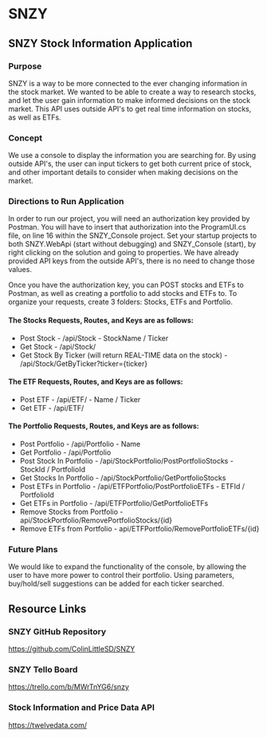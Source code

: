 # SNZY

## SNZY Stock Information Application
### Purpose
SNZY is a way to be more connected to the ever changing information in the stock market. We wanted to be able to create a way to research stocks, and let the user gain information to make informed decisions on the stock market. This API uses outside API's to get real time information on stocks, as well as ETFs.

### Concept
We use a console to display the information you are searching for. By using outside API's, the user can input tickers to get both current price of stock, and other important details to consider when making decisions on the market.

### Directions to Run Application
In order to run our project, you will need an authorization key provided by Postman. You will have to insert that authorization into the ProgramUI.cs file, on line 16 within the SNZY_Console project. Set your startup projects to both SNZY.WebApi (start without debugging) and SNZY_Console (start), by right clicking on the solution and going to properties. We have already provided API keys from the outside API's, there is no need to change those values.

Once you have the authorization key, you can POST stocks and ETFs to Postman, as well as creating a portfolio to add stocks and ETFs to. To organize your requests, create 3 folders: Stocks, ETFs and Portfolio.

#### The Stocks Requests, Routes, and Keys are as follows:
* Post Stock - /api/Stock - StockName / Ticker
* Get Stock - /api/Stock/
* Get Stock By Ticker (will return REAL-TIME data on the stock) - /api/Stock/GetByTicker?ticker={ticker}


#### The ETF Requests, Routes, and Keys are as follows:
* Post ETF - /api/ETF/ - Name / Ticker
* Get ETF - /api/ETF/


#### The Portfolio Requests, Routes, and Keys are as follows:
* Post Portfolio - /api/Portfolio - Name
* Get Portfolio - /api/Portfolio
* Post Stock In Portfolio - /api/StockPortfolio/PostPortfolioStocks - StockId / PortfolioId
* Get Stocks In Portfolio - /api/StockPortfolio/GetPortfolioStocks
* Post ETFs in Portfolio - /api/ETFPortfolio/PostPortfolioETFs - ETFId / PortfolioId
* Get ETFs in Portfolio - /api/ETFPortfolio/GetPortfolioETFs
* Remove Stocks from Portfolio - api/StockPortfolio/RemovePortfolioStocks/{id}
* Remove ETFs from Portfolio - api/ETFPortfolio/RemovePortfolioETFs/{id}

### Future Plans
We would like to expand the functionality of the console, by allowing the user to have more power to control their portfolio. Using parameters, buy/hold/sell suggestions can be added for each ticker searched.

## Resource Links
### SNZY GitHub Repository
https://github.com/ColinLittleSD/SNZY

### SNZY Tello Board
https://trello.com/b/MWrTnYG6/snzy

### Stock Information and Price Data API
https://twelvedata.com/
